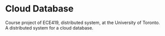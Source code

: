 # Cloud Database
Course project of ECE419, distributed system, at the University of Toronto. A distributed system for a cloud database.
